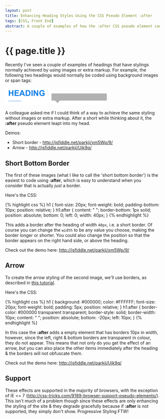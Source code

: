 ```yaml
---
layout: post
title: Enhancing Heading Styles Using the CSS Pseudo Element :after
tags: [CSS, Front End]
abstract: A couple of examples of how the :after CSS pseudo element can be used to enhance the styling of headings
---
```


# {{ page.title }} #

Recently I've seen a couple of examples of headings that have stylings normally achieved by using images or extra markup. For example, the following two headings would normally be coded using background images or span tags:

![Heading with a short bottom border](/images/posts/pseudo-styling-headings/heading-underline.png)
![Heading with an arrow underneath](/images/posts/pseudo-styling-headings/heading-arrow.png)

A colleague asked me if I could think of a way to achieve the same styling without images or extra markup. After a short while thinking about it, the **:after** pseudo element leapt into my head.

Demos:

* Short border - <http://jsfiddle.net/parkji/xm5Wp/9/>
* Arrow - <http://jsfiddle.net/parkji/Ujk9q/>

## Short Bottom Border ##

The first of these images (what I like to call the 'short bottom border') is the easiest to code using **:after**, which is easy to understand when you consider that is actually *just* a border.

Here's the CSS:

{% highlight css %}
h1 {
    font-size: 20px;
    font-weight: bold;
    padding-bottom: 10px;
    position: relative;
}
h1:after {
    content: " ";
    border-bottom: 1px solid;
    position: absolute;
    bottom: 0;
    left: 0;
    width: 40px;
}
{% endhighlight %}

This adds a border after the heading of width `40px`, i.e. a short border. Of course you can change the `width` to be any value you choose, making the border longer or shorter. You could also change the position so that the border appears on the right hand side, or above the heading.

Check out the demo here: <http://jsfiddle.net/parkji/xm5Wp/9/>

## Arrow ##

To create the arrow styling of the second image, we'll use borders, as described in [this tutorial](http://www.howtocreate.co.uk/tutorials/css/slopes).

Here's the CSS:

{% highlight css %}
h1 {
    background: #000000;
    color: #FFFFFF;
    font-size: 20px;
    font-weight: bold;
    padding: 5px;
    position: relative;
}
h1:after {
    border-color: #000000 transparent transparent;
    border-style: solid;
    border-width: 10px;
    content: " ";
    position: absolute;
    bottom: -20px;
    left: 10px;
}
{% endhighlight %}

In this case the **:after** adds a empty element that has borders 10px in width, however, since the left, right &amp; bottom borders are transparent in colour, they do not appear. This means that not only do you get the effect of an arrow, *but* you can also place the other items immediately after the heading &amp; the borders will not obfuscate them.

Check out the demo here: <http://jsfiddle.net/parkji/Ujk9q/>

## Support ##

These effects are supported in the majority of browsers, with the exception of IE <= 7 (<http://css-tricks.com/9189-browser-support-pseudo-elements/>). This isn't much of a problem though since these effects are only enhancing the styling of the site &amp; they degrade gracefully because if **:after** is not supported, they simply don't show. Progressive Styling FTW!